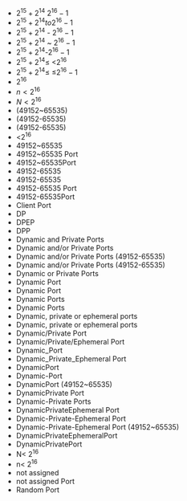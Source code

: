 ﻿- $2^{15}+2^{14} ~ 2^{16}-1$
- $2^{15}+2^{14} to 2^{16}-1$
- $2^{15}+2^{14}$ - $2^{16}-1$
- $2^{15}+2^{14}$ ~ $2^{16}-1$
- $2^{15}+2^{14}$-$2^{16}-1$
- $2^{15}+2^{14}$≤ <$2^{16}$
- $2^{15}+2^{14}$≤ ≤$2^{16}-1$
- $2^{16}$
- $n<2^{16}$
- $N<2^{16}$
- (49152~65535)
- (49152-65535)
- (49152-65535)
- <$2^{16}$
- 49152~65535
- 49152~65535 Port
- 49152~65535Port
- 49152-65535
- 49152-65535
- 49152-65535 Port
- 49152-65535Port
- Client Port
- DP
- DPEP
- DPP
- Dynamic and Private Ports
- Dynamic and/or Private Ports
- Dynamic and/or Private Ports (49152-65535)
- Dynamic and/or Private Ports (49152-65535)
- Dynamic or Private Ports
- Dynamic Port
- Dynamic Port
- Dynamic Ports
- Dynamic Ports
- Dynamic, private or ephemeral ports
- Dynamic, private or ephemeral ports
- Dynamic/Private Port
- Dynamic/Private/Ephemeral Port
- Dynamic_Port
- Dynamic_Private_Ephemeral Port
- DynamicPort
- Dynamic-Port
- DynamicPort (49152~65535)
- DynamicPrivate Port
- Dynamic-Private Ports
- DynamicPrivateEphemeral Port
- Dynamic-Private-Ephemeral Port
- Dynamic-Private-Ephemeral Port (49152~65535)
- DynamicPrivateEphemeralPort
- DynamicPrivatePort
- N< $2^{16}$
- n< $2^{16}$
- not assigned
- not assigned Port
- Random Port
